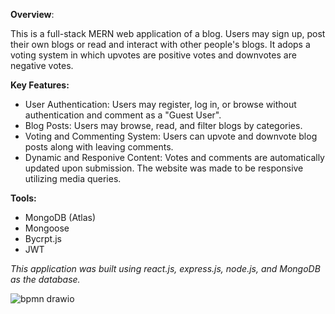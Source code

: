 **Overview**:

  This is a full-stack MERN web application of a blog. Users may sign up, post their own blogs or read and interact with other people's blogs. It adops a voting system in which upvotes are positive votes and downvotes are negative votes. 

**Key Features:**
  * User Authentication: Users may register, log in, or browse without authentication and comment as a "Guest User".
  * Blog Posts: Users may browse, read, and filter blogs by categories.
  * Voting and Commenting System: Users can upvote and downvote blog posts along with leaving comments.
  * Dynamic and Responive Content: Votes and comments are automatically updated upon submission. The website was made to be responsive utilizing media queries.

**Tools:**
  * MongoDB (Atlas)
  * Mongoose
  * Bycrpt.js
  * JWT

_This application was built using react.js, express.js, node.js, and MongoDB as the database._


![bpmn drawio](https://github.com/user-attachments/assets/79cb0c3b-9507-4699-ad06-7e9d926debb8)
